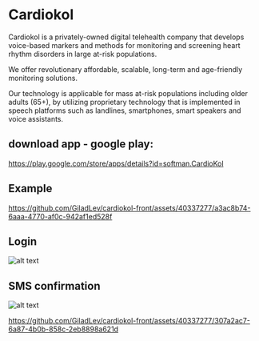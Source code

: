 # Cardiokol

Cardiokol is a privately-owned digital telehealth company that develops voice-based markers and methods for monitoring and screening heart rhythm disorders in large at-risk populations.

We offer revolutionary affordable, scalable, long-term and age-friendly monitoring solutions.

Our technology is applicable for mass at-risk populations including older adults (65+), by utilizing proprietary technology that is implemented in speech platforms such as landlines, smartphones, smart speakers and voice assistants.

## download app - google play:
https://play.google.com/store/apps/details?id=softman.CardioKol
## Example

https://github.com/GiladLev/cardiokol-front/assets/40337277/a3ac8b74-6aaa-4770-af0c-942af1ed528f


## Login

![alt text](https://res.cloudinary.com/dxexnhjmi/image/upload/v1683798587/WhatsApp_Image_2023-05-11_at_12.30.47_y7ghh7.jpg)

## SMS confirmation
![alt text](https://res.cloudinary.com/dxexnhjmi/image/upload/v1683798586/WhatsApp_Image_2023-05-11_at_12.30.46_s6uijl.jpg)


https://github.com/GiladLev/cardiokol-front/assets/40337277/307a2ac7-6a87-4b0b-858c-2eb8898a621d

